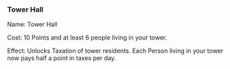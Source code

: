 ### Tower Hall
Name: Tower Hall

Cost: 10 Points and at least 6 people living in your tower.

Effect: Unlocks Taxation of tower residents. Each Person living in your tower now pays half a point in taxes per day. 
